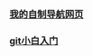 

###   [我的自制导航网页](https://zfqwb.github.io/wb/index.html)

###  [git小白入门](https://zfqwb.github.io/zfqgit/index.html)
